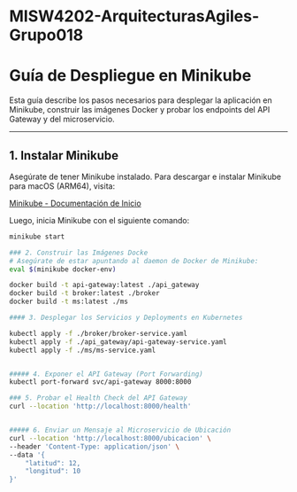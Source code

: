 # MISW4202-ArquitecturasAgiles-Grupo018


# Guía de Despliegue en Minikube

Esta guía describe los pasos necesarios para desplegar la aplicación en Minikube, construir las imágenes Docker y probar los endpoints del API Gateway y del microservicio.

---

## 1. Instalar Minikube

Asegúrate de tener Minikube instalado. Para descargar e instalar Minikube para macOS (ARM64), visita:

[Minikube - Documentación de Inicio](https://minikube.sigs.k8s.io/docs/start/?arch=%2Fmacos%2Farm64%2Fstable%2Fbinary+download)

Luego, inicia Minikube con el siguiente comando:

```bash
minikube start

### 2. Construir las Imágenes Docke
# Asegúrate de estar apuntando al daemon de Docker de Minikube:
eval $(minikube docker-env)

docker build -t api-gateway:latest ./api_gateway
docker build -t broker:latest ./broker
docker build -t ms:latest ./ms

#### 3. Desplegar los Servicios y Deployments en Kubernetes

kubectl apply -f ./broker/broker-service.yaml
kubectl apply -f ./api_gateway/api-gateway-service.yaml
kubectl apply -f ./ms/ms-service.yaml


##### 4. Exponer el API Gateway (Port Forwarding)
kubectl port-forward svc/api-gateway 8000:8000

### 5. Probar el Health Check del API Gateway
curl --location 'http://localhost:8000/health'


##### 6. Enviar un Mensaje al Microservicio de Ubicación
curl --location 'http://localhost:8000/ubicacion' \
--header 'Content-Type: application/json' \
--data '{
    "latitud": 12,
    "longitud": 10
}'
